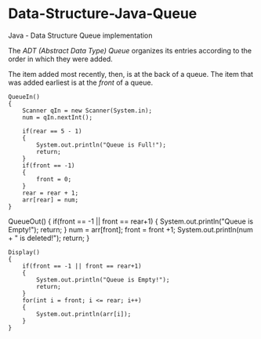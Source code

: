 # Data-Structure-Java-Queue
Java - Data Structure Queue implementation

The *ADT (Abstract Data Type) Queue* organizes its entries according to the order in which 
they were added.

The item added most recently, then, is at the back of a queue. 
The item that was added earliest is at the *front* of a queue.

```
QueueIn()
{
	Scanner qIn = new Scanner(System.in);
	num = qIn.nextInt();
	
	if(rear == 5 - 1)
	{
		System.out.println("Queue is Full!");
		return;
	}
	if(front == -1)
	{
		front = 0;
	}
	rear = rear + 1;
	arr[rear] = num;
}
```
QueueOut()
{
	if(front == -1 || front == rear+1)
	{
		System.out.println("Queue is Empty!");
		return;
	}
	num = arr[front];
	front = front +1;
	System.out.println(num + " is deleted!");
	return;
}
```
Display()
{
	if(front == -1 || front == rear+1)
	{
		System.out.println("Queue is Empty!");
		return;
	}
	for(int i = front; i <= rear; i++)
	{
		System.out.println(arr[i]);
	}
}

